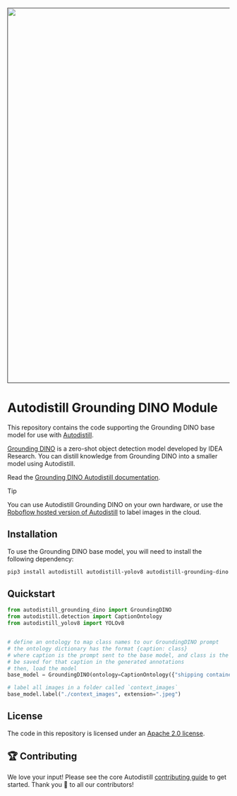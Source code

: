 <div align="center">
  <p>
    <a align="center" href="" target="_blank">
      <img
        width="850"
        src="https://media.roboflow.com/open-source/autodistill/autodistill-banner.png?3"
      >
    </a>
  </p>
</div>

# Autodistill Grounding DINO Module

This repository contains the code supporting the Grounding DINO base model for use with [Autodistill](https://github.com/autodistill/autodistill).

[Grounding DINO](https://github.com/IDEA-Research/GroundingDINO) is a zero-shot object detection model developed by IDEA Research. You can distill knowledge from Grounding DINO into a smaller model using Autodistill.

Read the [Grounding DINO Autodistill documentation](https://autodistill.github.io/autodistill/base_models/grounding-dino/).

> [!TIP]
> You can use Autodistill Grounding DINO on your own hardware, or use the [Roboflow hosted version of Autodistill](https://blog.roboflow.com/launch-auto-label/) to label images in the cloud.

## Installation

To use the Grounding DINO base model, you will need to install the following dependency:

```bash
pip3 install autodistill autodistill-yolov8 autodistill-grounding-dino
```

## Quickstart

```python
from autodistill_grounding_dino import GroundingDINO
from autodistill.detection import CaptionOntology
from autodistill_yolov8 import YOLOv8


# define an ontology to map class names to our GroundingDINO prompt
# the ontology dictionary has the format {caption: class}
# where caption is the prompt sent to the base model, and class is the label that will
# be saved for that caption in the generated annotations
# then, load the model
base_model = GroundingDINO(ontology=CaptionOntology({"shipping container": "container"}))

# label all images in a folder called `context_images`
base_model.label("./context_images", extension=".jpeg")
```

## License

The code in this repository is licensed under an [Apache 2.0 license](LICENSE).

## 🏆 Contributing

We love your input! Please see the core Autodistill [contributing guide](https://github.com/autodistill/autodistill/blob/main/CONTRIBUTING.md) to get started. Thank you 🙏 to all our contributors!
